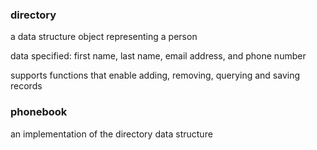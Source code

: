 ### directory
a data structure object representing a person

data specified: first name, last name, email address, and phone number

supports functions that enable adding, removing, querying and saving records



### phonebook
an implementation of the directory data structure
